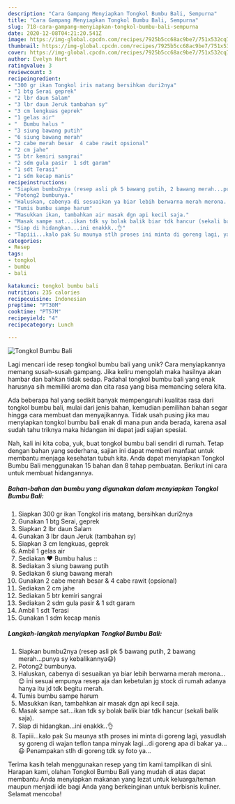 ```yaml
---
description: "Cara Gampang Menyiapkan Tongkol Bumbu Bali, Sempurna"
title: "Cara Gampang Menyiapkan Tongkol Bumbu Bali, Sempurna"
slug: 718-cara-gampang-menyiapkan-tongkol-bumbu-bali-sempurna
date: 2020-12-08T04:21:20.541Z
image: https://img-global.cpcdn.com/recipes/7925b5cc68ac9be7/751x532cq70/tongkol-bumbu-bali-foto-resep-utama.jpg
thumbnail: https://img-global.cpcdn.com/recipes/7925b5cc68ac9be7/751x532cq70/tongkol-bumbu-bali-foto-resep-utama.jpg
cover: https://img-global.cpcdn.com/recipes/7925b5cc68ac9be7/751x532cq70/tongkol-bumbu-bali-foto-resep-utama.jpg
author: Evelyn Hart
ratingvalue: 3
reviewcount: 3
recipeingredient:
- "300 gr ikan Tongkol iris matang bersihkan duri2nya"
- "1 btg Serai geprek"
- "2 lbr daun Salam"
- "3 lbr daun Jeruk tambahan sy"
- "3 cm lengkuas geprek"
- "1 gelas air"
- "  Bumbu halus "
- "3 siung bawang putih"
- "6 siung bawang merah"
- "2 cabe merah besar  4 cabe rawit opsional"
- "2 cm jahe"
- "5 btr kemiri sangrai"
- "2 sdm gula pasir  1 sdt garam"
- "1 sdt Terasi"
- "1 sdm kecap manis"
recipeinstructions:
- "Siapkan bumbu2nya (resep asli pk 5 bawang putih, 2 bawang merah...punya sy kebalikannya😃)"
- "Potong2 bumbunya."
- "Haluskan, cabenya di sesuaikan ya biar lebih berwarna merah merona...😊 ini sesuai empunya resep aja dan kebetulan jg stock di rumah adanya hanya itu jd tdk begitu merah."
- "Tumis bumbu sampe harum"
- "Masukkan ikan, tambahkan air masak dgn api kecil saja."
- "Masak sampe sat...ikan tdk sy bolak balik biar tdk hancur (sekali balik saja)."
- "Siap di hidangkan...ini enakkk..👌"
- "Tapiii...kalo pak Su maunya stlh proses ini minta di goreng lagi, yasudlah sy goreng di wajan teflon tanpa minyak lagi...di goreng apa di bakar ya...😃 Penampakan stlh di goreng tdk sy foto ya..."
categories:
- Resep
tags:
- tongkol
- bumbu
- bali

katakunci: tongkol bumbu bali 
nutrition: 235 calories
recipecuisine: Indonesian
preptime: "PT30M"
cooktime: "PT57M"
recipeyield: "4"
recipecategory: Lunch

---
```



![Tongkol Bumbu Bali](https://img-global.cpcdn.com/recipes/7925b5cc68ac9be7/751x532cq70/tongkol-bumbu-bali-foto-resep-utama.jpg)

Lagi mencari ide resep tongkol bumbu bali yang unik? Cara menyiapkannya memang susah-susah gampang. Jika keliru mengolah maka hasilnya akan hambar dan bahkan tidak sedap. Padahal tongkol bumbu bali yang enak harusnya sih memiliki aroma dan cita rasa yang bisa memancing selera kita.



Ada beberapa hal yang sedikit banyak mempengaruhi kualitas rasa dari tongkol bumbu bali, mulai dari jenis bahan, kemudian pemilihan bahan segar hingga cara membuat dan menyajikannya. Tidak usah pusing jika mau menyiapkan tongkol bumbu bali enak di mana pun anda berada, karena asal sudah tahu triknya maka hidangan ini dapat jadi sajian spesial.


Nah, kali ini kita coba, yuk, buat tongkol bumbu bali sendiri di rumah. Tetap dengan bahan yang sederhana, sajian ini dapat memberi manfaat untuk membantu menjaga kesehatan tubuh kita. Anda dapat menyiapkan Tongkol Bumbu Bali menggunakan 15 bahan dan 8 tahap pembuatan. Berikut ini cara untuk membuat hidangannya.

<!--inarticleads1-->

##### Bahan-bahan dan bumbu yang digunakan dalam menyiapkan Tongkol Bumbu Bali:

1. Siapkan 300 gr ikan Tongkol iris matang, bersihkan duri2nya
1. Gunakan 1 btg Serai, geprek
1. Siapkan 2 lbr daun Salam
1. Gunakan 3 lbr daun Jeruk (tambahan sy)
1. Siapkan 3 cm lengkuas, geprek
1. Ambil 1 gelas air
1. Sediakan  ❤ Bumbu halus ::
1. Sediakan 3 siung bawang putih
1. Sediakan 6 siung bawang merah
1. Gunakan 2 cabe merah besar &amp; 4 cabe rawit (opsional)
1. Sediakan 2 cm jahe
1. Sediakan 5 btr kemiri sangrai
1. Sediakan 2 sdm gula pasir &amp; 1 sdt garam
1. Ambil 1 sdt Terasi
1. Gunakan 1 sdm kecap manis




<!--inarticleads2-->

##### Langkah-langkah menyiapkan Tongkol Bumbu Bali:

1. Siapkan bumbu2nya (resep asli pk 5 bawang putih, 2 bawang merah...punya sy kebalikannya😃)
1. Potong2 bumbunya.
1. Haluskan, cabenya di sesuaikan ya biar lebih berwarna merah merona...😊 ini sesuai empunya resep aja dan kebetulan jg stock di rumah adanya hanya itu jd tdk begitu merah.
1. Tumis bumbu sampe harum
1. Masukkan ikan, tambahkan air masak dgn api kecil saja.
1. Masak sampe sat...ikan tdk sy bolak balik biar tdk hancur (sekali balik saja).
1. Siap di hidangkan...ini enakkk..👌
1. Tapiii...kalo pak Su maunya stlh proses ini minta di goreng lagi, yasudlah sy goreng di wajan teflon tanpa minyak lagi...di goreng apa di bakar ya...😃 Penampakan stlh di goreng tdk sy foto ya...




Terima kasih telah menggunakan resep yang tim kami tampilkan di sini. Harapan kami, olahan Tongkol Bumbu Bali yang mudah di atas dapat membantu Anda menyiapkan makanan yang lezat untuk keluarga/teman maupun menjadi ide bagi Anda yang berkeinginan untuk berbisnis kuliner. Selamat mencoba!
